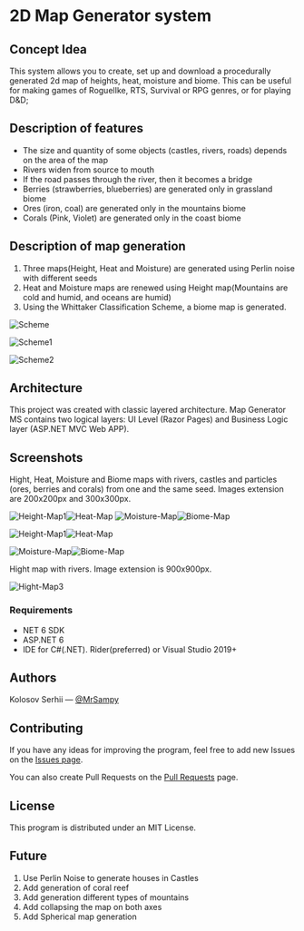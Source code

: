 # 2D Map Generator system

## Concept Idea

This system allows you to create, set up and download a procedurally generated 2d map of heights, heat, moisture and biome. This can be useful for making games of RoguelIke, RTS, Survival or RPG genres, or for playing D&D;

## Description of features
- The size and quantity of some objects (castles, rivers, roads) depends on the area of the map
- Rivers widen from source to mouth
- If the road passes through the river, then it becomes a bridge
- Berries (strawberries, blueberries) are generated only in grassland biome
- Ores (iron, coal) are generated only in the mountains biome
- Corals (Pink, Violet) are generated only in the coast biome

## Description of map generation
1. Three maps(Height, Heat and Moisture) are generated using Perlin noise with different seeds
2. Heat and Moisture maps are renewed using Height map(Mountains are cold and humid, and oceans are humid)
3. Using the Whittaker Classification Scheme, a biome map is generated.

![Scheme](./src/CourseWork/images/Scheme.jpg)

![Scheme1](./src/CourseWork/images/Scheme1.jpg)

![Scheme2](./src/CourseWork/images/Scheme3.jpg)

## Architecture

This project was created with classic layered architecture. Map Generator MS contains two logical layers: UI Level (Razor
Pages) and Business Logic layer (ASP.NET MVC Web APP). 

## Screenshots

Hight, Heat, Moisture and Biome maps with rivers, castles and particles (ores, berries and corals) from one and the same seed. Images extension are 200x200px and 300x300px.

![Height-Map1](./src/CourseWork/images/111.png)![Heat-Map](./src/CourseWork/images/222.png)
![Moisture-Map](./src/CourseWork/images/333.png)![Biome-Map](./src/CourseWork/images/444.png)

![Height-Map1](./src/CourseWork/images/Height.png)![Heat-Map](./src/CourseWork/images/Heat.png)

![Moisture-Map](./src/CourseWork/images/Moisture.png)![Biome-Map](./src/CourseWork/images/Biome.png)

Hight map with rivers. Image extension is 900x900px.

![Hight-Map3](./src/CourseWork/images/123.png)

### Requirements
- NET 6 SDK
- ASP.NET 6
- IDE for C#(.NET). Rider(preferred) or Visual Studio 2019+


## Authors
Kolosov Serhii — [@MrSampy](www.t.me/MrSampy)

## Contributing
If you have any ideas for improving the program, feel free to add new Issues on the [Issues page](https://github.com/MrSampy/Course-work/issues).

You can also create Pull Requests on the [Pull Requests](https://github.com/MrSampy/Course-work/pulls) page.

## License
This program is distributed under an MIT License.

## Future
1. Use Perlin Noise to generate houses in Castles 
2. Add generation of coral reef
3. Add generation different types of mountains
4. Add collapsing the map on both axes
5. Add Spherical map generation
